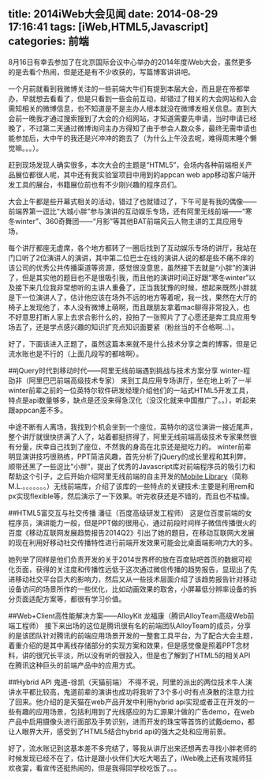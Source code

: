 title: 2014iWeb大会见闻
date: 2014-08-29 17:16:41
tags: [iWeb,HTML5,Javascript]
categories: 前端
---

8月16日有幸去参加了在北京国际会议中心举办的2014年度iWeb大会，虽然更多的是去看个热闹，但是还是有不少收获的，写篇博客讲讲吧。

<!--more-->

一个月前就看到我微博关注的一些前端大牛们有提到本届大会，而且是在帝都举办，早就想去看看了，但是只看到一些会前互动，却错过了相关的大会网站和入会需知相关的微博信息，也不知道是不是主办人根本就没在微博发相关信息。直到大会前一晚我才通过搜索搜到了大会的介绍网站，才知道需要先申请，当时申请已经晚了，不过第二天通过微博询问主办方得知了由于参会人数众多，最终无需申请也能参加后，大中午的我还是兴冲冲的跑去了（为什么上午没去呢，难得周末睡个懒觉嘛。。。）。

赶到现场发现人确实很多，本次大会的主题是“HTML5”，会场内各种前端相关产品展位都很人呢，其中还有我实验室项目中用到的appcan web app移动客户端开发工具的展台，书籍展位前也有不少刚兴趣的程序员们。

大会上午都是些开幕式相关的活动，错过了也就错过了，下午可是有我的偶像——前端界第一逗比“大城小胖”参与演讲的互动娱乐专场，还有阿里无线前端——“寒冬winter”、360奇舞团——“月影”等其他BAT前端风云人物主讲的工具应用专场，

每个讲厅都座无虚席，各个地方都转了一圈后找到了互动娱乐专场的讲厅，我站在门口听了2位演讲人的演讲，其中第二位巴士在线的演讲人说的都是些不痛不痒的该公司的优秀公共传播渠道等资源，感觉很没意思，虽然接下去就是“小胖”的演讲了，但是其实他的题目也不是很吸引我，而且他的演讲时间正好跟“寒冬winter”以及接下来几位我非常想听的主讲人重叠了，正当我犹豫的时候，想起来既然小胖就是下一位演讲人了，估计他应该在场外不远的地方等着呢，我一找，果然在大厅的椅子上发现他了，本人没有微博上萌啊，而且跟朋友拿着mac聊得非常投入，也不好意思打断人家上去求合影什么的，投拍了一张照片了了心愿还是奔工具应用专场去了，还是学点感兴趣的知识扩充点知识面要紧（粉丝当的不合格啊...）。

好了，下面该进入正题了，虽然这篇本来就不是什么技术分享之类的博客，但是记流水账也是不行的（上面几段写的都啥啊）。

##jQuery时代到移动时代——阿里无线前端遇到挑战与技术方案分享  winter-程劭非（阿里巴巴前端高级技术专家）
来到工具应用专场讲厅，坐在地上听了一半winter前辈之前的一位英特尔软件研发经理介绍他们的一站式HTML5开发工具，特点是api数量够多，缺点是还没来得急汉化（没汉化就来中国推广了。。），听起来跟appcan差不多。

中途不断有人离场，我找到个机会坐到一个座位，英特尔的这位演讲一接近尾声，整个讲厅就很快挤满了人了，站着都挺挤得了，阿里无线前端高级技术专家果然很有分量，庆幸自己找到了座位，不然我的身高在北京还是挺吃力的。
winter前辈明显演讲技巧很熟练，PPT简洁风趣，首先分析了jQuery的成长里程和其利弊，顺带还黑了一些逗比“小胖”，提出了优秀的Javascript库对前端程序员的吸引力和帮助这个引子，之后开始介绍阿里无线前端的自主开发的[Mobile Library](https://github.com/amfe/ml)（简称M.L.。。。。。。。）无线前端库，介绍了该库的一些特点的关键技术:主要是利用rem和px实现flexible等，然后演示了一下效果。听完收获还是不错的，而且也不枯燥。

##HTML5富交互与社交传播  潘征（百度高级研发工程师）
这是位百度前端的女程序员，演讲能力一般，但是PPT做的很用心，通过前段时间样子微信传播很火的百度《移动互联网发展趋势报告2014Q2》引出了她的题目，在移动互联网大发展的现在利用好移动社交传播特性进行前端开发效果可能会比桌面端影响力大的多。

她列举了同样是他们负责开发的关于2014世界杯的放在百度贴吧首页的数据可视化页面，获得的关注度和传播性远低于这次通过微信传播的趋势报告，显现出了先进移动社交平台巨大的影响力，然后又从一些技术层面介绍了该趋势报告针对移动设备访问的场景所作的一些优化，比如动画效果的取舍，小屏幕低分辨率设备的拆分页面适配方案等，都很有学习价值。

##Web+Client高性能解决方案——AlloyKit  龙福康（腾讯AlloyTeam高级Web前端工程师）
接下来出场的这位是腾讯很有名的前端团队AlloyTeam的成员，分享的是该团队针对腾讯的前端应用场景开发的一整套工具平台，为了配合大会主题，着重介绍的是其中离线存储部分的实现方案和效果，但是感觉像是照着PPT念材料，讲的很冗长平淡，所以没有听的很投入，但是也了解到了HTML5的相关API在腾讯这种巨头的前端产品中的应用方式。

##Hybrid API 鬼道-徐凯（天猫前端）
不得不说，阿里的派出的两位技术牛人演讲水平都比较高，鬼道前辈的演讲也成功将我听了3个多小时有点涣散的注意力拉了回来。他介绍的是天猫在web产品开发中利用hybrid api实现或者正在开发的一些有趣的应用场景，包括利用到了光线感应的为汇源果汁做的广告demo，在web产品中启用摄像头进行面部及手势识别，进而开发的珠宝等首饰的试戴demo，都让人眼界大开，感受到了HTML5结合hybrid api的强大之处和应用前景。

好了，流水账记到这基本差不多完结了，等我从讲厅出来还想再去寻找小胖老师的时候发现已经不在了，估计是跟小伙伴们大吃大喝去了，iWeb晚上还有攻城师狂欢夜宴，看宣传还挺热闹的，但是我得回学校吃饭了。。。
